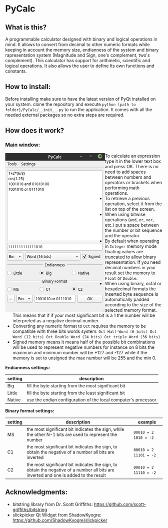 # PyCalc

## What is this?

A programmable calculator designed with binary and logical operations in mind. It allows to convert from decimal to other numeric formats while keeping in account the memory size, endianness of the system and binary rapresentation system (Magnitude and Sign, one's complement, two's complement).
This calculator has support for arithmetic, scientific and logical operations. It also allows the user to define Its own functions and constants.

## How to install:

Before installing make sure to have the latest version of PyQt installed on your system.
clone the repository and execute `python [path to folder]/PyCalc/__init__.py` to run the application. It comes with all the needed external packages so no extra steps are required.

## How does it work?

### Main window:
<img align="left" src="./screenshots/mainWindow.png">

* To calculate an expression type it in the lower text box and press OK. There is no need to add spaces between numbers and operators or brackets when performing math operations.
* To retrieve a previous operation, select it from the list on top of the screen.
* When using bitwise operations (`and`, `or`, `xor`, etc.) put a space between the number or bit sequence and the operator.
* By default when operating in `Integer` memory mode floating values are truncated to allow binary representation. If you need decimal numbers in your result set the memory to `Float` or `Double`.
* When using binary, octal or hexadecimal formats the inserted byte sequence is automatically padded according to the size of the selected memory format. This means that if if your most significant bit is a 1 the number will be interpreted as a negative decimal number.
* Converting any numeric format to `Oct` requires the memory to be compatible with three bits words system: `Oct Half-Word (6 bits) Oct Word (12 bits) Oct Double Word (24 bits) Oct triple Word (36 bits)`
* Signed memory means it means half of the possible bit combinations will be used to represent negative numbers for instance on 8 bits the maximum and minimum number will be +127 and -127 while if the memory is set to unsigned the max number will be 255 and the min 0.

**Endianness settings:**

|setting | description|
|------------------------|-----------------------------
| Big | fill the byte starting from the most significant bit|
| Little | fill the byte starting from the least significant bit|
| Native | use the endian configuration of the local computer's processor|

**Binary format settings:**

|setting | description| example
|---|---|---
| MS | the most significant bit indicates the sign, while the other N-1 bits are used to represent the number| `00010 = 2 1010 = -2`
| C1 | the most significant bit indicates the sign, to obtain the negative of a number all bits are inverted| `00010 = 2 11101 = -2`
| C2 | the most significant bit indicates the sign, to obtain the negative of a number all bits are inverted and one is added to the result| `00010 = 2 11110 = -2`


## Acknowledgments:

- bitstring library from Dr. Scott Griffiths: https://github.com/scott-griffiths/bitstring
- slickpicker Qt Widget from ShadowKyogre: https://github.com/ShadowKyogre/slickpicker
